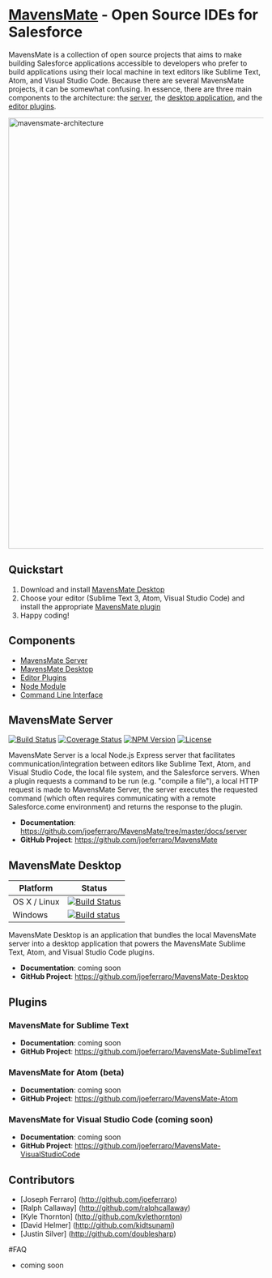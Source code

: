 # [MavensMate](http://mavensmate.com) - Open Source IDEs for Salesforce

MavensMate is a collection of open source projects that aims to make building Salesforce applications accessible to developers who prefer to build applications using their local machine in text editors like Sublime Text, Atom, and Visual Studio Code. Because there are several MavensMate projects, it can be somewhat confusing. In essence, there are three main components to the architecture: the [server](https://github.com/joeferraro/MavensMate/tree/master/docs/server), the [desktop application](https://github.com/joeferraro/MavensMate-Desktop), and the [editor plugins](#plugins).

<img width="851" alt="mavensmate-architecture" src="https://cloud.githubusercontent.com/assets/54157/17834705/93204598-671a-11e6-90f2-bfb01ddbc2ad.png">

## Quickstart

1. Download and install [MavensMate Desktop](https://github.com/joeferraro/MavensMate-Desktop/releases)
2. Choose your editor (Sublime Text 3, Atom, Visual Studio Code) and install the appropriate [MavensMate plugin](#plugins)
3. Happy coding!

## Components

- [MavensMate Server](#mavensmate-server)
- [MavensMate Desktop](#mavensmate-desktop)
- [Editor Plugins](#editor-plugins)
- [Node Module](#node-module)
- [Command Line Interface](#command-line-interface)

## MavensMate Server

[![Build Status](https://travis-ci.org/joeferraro/MavensMate.svg?branch=master)](https://travis-ci.org/joeferraro/MavensMate)
[![Coverage Status](https://coveralls.io/repos/joeferraro/MavensMate/badge.svg?branch=master)](https://coveralls.io/r/joeferraro/MavensMate?branch=master)
[![NPM Version](https://img.shields.io/npm/v/mavensmate.svg)](https://www.npmjs.org/package/mavensmate)
[![License](https://img.shields.io/npm/l/mavensmate.svg)](https://www.npmjs.org/package/mavensmate)

MavensMate Server is a local Node.js Express server that facilitates communication/integration between editors like Sublime Text, Atom, and Visual Studio Code, the local file system, and the Salesforce servers. When a plugin requests a command to be run (e.g. "compile a file"), a local HTTP request is made to MavensMate Server, the server executes the requested command (which often requires communicating with a remote Salesforce.come environment) and returns the response to the plugin.

- **Documentation**: https://github.com/joeferraro/MavensMate/tree/master/docs/server
- **GitHub Project**: https://github.com/joeferraro/MavensMate

## MavensMate Desktop

| Platform | Status |
| --- | --- |
OS X / Linux | [![Build Status](https://travis-ci.org/joeferraro/MavensMate-Desktop.svg)](https://travis-ci.org/joeferraro/MavensMate-Desktop) |
Windows | [![Build status](https://ci.appveyor.com/api/projects/status/u0i8yx97wuwylp88?svg=true)](https://ci.appveyor.com/project/joeferraro/MavensMate-Desktop) |

MavensMate Desktop is an application that bundles the local MavensMate server into a desktop application that powers the MavensMate Sublime Text, Atom, and Visual Studio Code plugins.

- **Documentation**: coming soon
- **GitHub Project**: https://github.com/joeferraro/MavensMate-Desktop

## Plugins

### MavensMate for Sublime Text

- **Documentation**: coming soon
- **GitHub Project**: https://github.com/joeferraro/MavensMate-SublimeText

### MavensMate for Atom (beta)

- **Documentation**: coming soon
- **GitHub Project**: https://github.com/joeferraro/MavensMate-Atom

### MavensMate for Visual Studio Code (coming soon)

- **Documentation**: coming soon
- **GitHub Project**: https://github.com/joeferraro/MavensMate-VisualStudioCode

## Contributors

- [Joseph Ferraro] (http://github.com/joeferraro)
- [Ralph Callaway] (http://github.com/ralphcallaway)
- [Kyle Thornton] (http://github.com/kylethornton)
- [David Helmer] (http://github.com/kidtsunami)
- [Justin Silver] (http://github.com/doublesharp)

#FAQ

- coming soon
